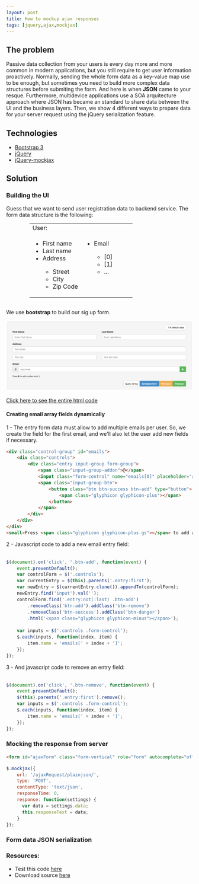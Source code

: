 ```yaml
---
layout: post
title: How to mockup ajax responses
tags: [jquery,ajax,mockjax]
---
```


## The problem

Passive data collection from your users is every day more and more common in modern applications, but you still require to get user information proactively. Normally, sending the whole form data as a key-value map use to be enough, but sometimes you need to build more complex data structures before submiting the form. And here is when **JSON** came to your resque. Furthermore, multidevice applications use a SOA arquitecture approach where JSON has became an standard to share data between the UI and the business layers. Then, we show 4 different ways to prepare data for your server request using the jQuery serialization feature.

## Technologies
+ [Bootstrap 3](http://getbootstrap.com/)
+ [jQuery](http://jquery.com/)
+ [jQuery-mockjax](https://github.com/appendto/jquery-mockjax)


## Solution

### Building the UI

Guess that we want to send user registration data to backend service. The form data structure is the following:

<table style="position: relative; width: 75%; margin: 0 auto; font-size: 16px;">
	<tr>
		<td colspan="2">
			User:
		</td>
	</tr>
	<tr>
		<td width="50%" style="border: none;">
			<ul>
				<li>First name</li>
				<li>Last name</li>
				<li>Address</li>
				<ul>
					<li>Street</li>
					<li>City</li>
					<li>Zip Code</li>
				</ul>
			</ul>
		</td>
		<td style="width: 50%; height: 100%; border: none; position: absolute">
			<ul>
				<li>Email</li>
				<ul>
					<li>[0]</li>
					<li>[1]</li>
					<li>...</li>
				</ul>
			</ul>
		</td>
	<tr>
</table>
<br>

We use **bootstrap** to build our sig up form.

<img src="/assets/img/2014-09-10_form_bootstrap3.png"/>

<a href="https://github.com/miguelmaquieira/blog-examples/blob/master/how-to-send-form-as-json-using-ajax-request/index.html" target="_blank">Click here to see the entire html code</a>

#### Creating **email** array fields dynamically

1 - The entry form data must allow to add multiple emails per user. So, we create the field for the first email, and we'll also let the user add new fields if necessary.

```html
<div class="control-group" id="emails">
	<div class="controls">
		<div class="entry input-group form-group">
			<span class="input-group-addon">@</span>
			<input class="form-control" name="emails[0]" placeholder="add email" type="text">
			<span class="input-group-btn">
				<button class="btn btn-success btn-add" type="button">
					<span class="glyphicon glyphicon-plus"></span>
				</button>
			</span>
		</div>
	</div>
</div>
<small>Press <span class="glyphicon glyphicon-plus gs"></span> to add another email :)</small>
```

2 - Javascript code to add a new email entry field:

``` javascript
	
$(document).on('click', '.btn-add', function(event) {
	event.preventDefault();
	var controlForm = $('.controls');
	var currentEntry = $(this).parents('.entry:first');
	var newEntry = $(currentEntry.clone()).appendTo(controlForm);
	newEntry.find('input').val('');
	controlForm.find('.entry:not(:last) .btn-add')
        .removeClass('btn-add').addClass('btn-remove')
        .removeClass('btn-success').addClass('btn-danger')
        .html('<span class="glyphicon glyphicon-minus"></span>');
        
	var inputs = $('.controls .form-control');
	$.each(inputs, function(index, item) {
  		item.name = 'emails[' + index + ']';
	});
});
```
3 - And javascript code to remove an entry field:

``` javascript

$(document).on('click', '.btn-remove', function(event) {
	event.preventDefault();
	$(this).parents('.entry:first').remove();
	var inputs = $('.controls .form-control');
	$.each(inputs, function(index, item) {
		item.name = 'emails[' + index + ']';
	});
}); 
```
### Mocking the response from server

``` html
<form id="ajaxForm" class="form-vertical" role="form" autocomplete="off" method="POST" action="/ajaxRequest/">

```

``` javascript
$.mockjax({
	url: '/ajaxRequest/plainjson/',
    type: 'POST',
    contentType: 'text/json',
    responseTime: 0,
    response: function(settings) {
      var data = settings.data;
      this.responseText = data;
    }
});  
```

### Form data JSON serialization


### Resources:

<ul>
	<li>
		Test this code <a href="http://embed.plnkr.co/rTHNL0/preview" target="_blank">here</a>
	</li>
	<li>
		Download source <a href="https://github.com/miguelmaquieira/blog-examples/tree/master/how-to-send-form-as-json-using-ajax-request" target="_blank">here</a>
	</li>
</ul>